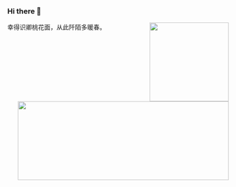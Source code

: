### Hi there 👋

<a href="https://github.com/sudong0701/sudong0701">
  <img align="right" height="180" src="https://github-readme-stats.vercel.app/api/top-langs/?username=sudong0701&layout=compact" />
</a>

<a href="https://github.com/sudong0701/sudong0701" style="margin-top: 15px">
  <img align="right" width="480" height="180" src="https://github-readme-stats.vercel.app/api?username=sudong0701&show_icons=true&text_color=24292e&bg_color=ffffff&hide_title=true" />
</a>

幸得识卿桃花面，从此阡陌多暖春。
